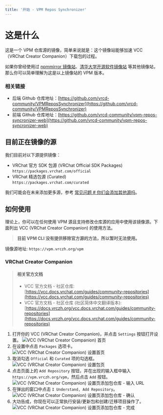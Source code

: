 ```yaml
---
title: '开始 - VPM Repos Synchronizer'
---
```


# 这是什么

这是一个 VPM 仓库源的镜像，简单来说就是：这个镜像站能够加速 VCC（VRChat Creator Companion）下载包的过程。

如果你曾经使用过 [npmmirror 镜像站](https://npmmirror.com/)、[清华大学开源软件镜像站](https://mirrors.tuna.tsinghua.edu.cn/) 等其他镜像站，那么你可以简单理解为这是以上镜像站的 VPM 版本。

### 相关链接

- 后端 Github 仓库地址：[https://github.com/vrcd-community/VPMReposSynchronizer](https://github.com/vrcd-community/VPMReposSynchronizer)
- 前端 Github 仓库地址：[https://github.com/vrcd-community/vpm-repos-syncronizer-web](https://github.com/vrcd-community/vpm-repos-syncronizer-web)

## 目前正在镜像的源

我们目前对以下源提供镜像：

- VRChat 官方 SDK 包源 (VRChat Official SDK Packages)  
  `https://packages.vrchat.com/official`
- VRChat 精选包源 (Curated)  
  `https://packages.vrchat.com/curated`

我们可能会在未来添加更多源，参考 [常见问题 # 你们会添加其他源吗](faq#你们会添加其他源吗)。

## 如何使用

理论上，你可以在任何使用 VPM 源且支持修改仓库源的应用中使用该镜像源。下面列出 VCC (VRChat Creator Companion) 的使用方法。

> **目前 VPM CLI 没有提供移除官方源的方法，所以暂时无法使用。**

镜像源地址: `https://vpm.vrczh.org/vpm`

### VRChat Creator Companion

> #### 相关官方文档
>
> - VCC 官方文档 - 社区仓库: [https://vcc.docs.vrchat.com/guides/community-repositories](https://vcc.docs.vrchat.com/guides/community-repositories)
> - VCC 官方文档 - 社区仓库 (社区简体中文翻译版本): [https://docs.vrczh.org/vcc.docs.vrchat.com/guides/community-repositories](https://docs.vrczh.org/vcc.docs.vrchat.com/guides/community-repositories)

1. 打开你的 VCC (VRChat Creator Companion)，并点击 `Settings` 按钮打开设置。
    ![VCC (VRChat Creator Companion) 首页](/images/setup-guide/setup-guide-vcc-1.png)
2. 在设置中点击 `Packages` 选项卡。
    ![VCC (VRChat Creator Companion) 设置首页](/images/setup-guide/setup-guide-vcc-2.png)
3. 取消勾选 `Official` 和 `Curated` 项的勾选框。
    ![VCC (VRChat Creator Companion) 设置包页](/images/setup-guide/setup-guide-vcc-3.png)
4. 点击页面上的 `Add Repository` 按钮，并在出现的输入框中输入 `https://vpm.vrczh.org/vpm`，然后点击 `Add` 按钮。
   ![VCC (VRChat Creator Companion) 设置页添加包仓库 - 输入 URL](/images/setup-guide/setup-guide-vcc-4.png)
5. 在弹出的窗口中点击 `I Understand, Add Repository`。
   ![VCC (VRChat Creator Companion) 设置页添加包仓库 - 确认](/images/setup-guide/setup-guide-vcc-5.png)
6. 大功告成，你现在可以正常执行安装/更新包和创建/迁移项目操作了。
   ![VCC (VRChat Creator Companion) 设置页添加包仓库 - 完成](/images/setup-guide/setup-guide-vcc-6.png)
